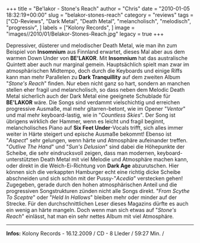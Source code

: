 +++
title = "Be'lakor - Stone's Reach"
author = "Chris"
date = "2010-01-05 18:32:19+00:00"
slug = "belakor-stones-reach"
category = "reviews"
tags = ["CD-Reviews", "Dark Metal", "Death Metal", "melancholisch", "melodisch", "progressiv", ]
labels = ["Kolony Records", ]
image = "images//2010/01/Belakor-Stones-Reach.jpg"
legacy = true
+++

Depressiver, düsterer und melodischer Death Metal, wie man ihn zum Beispiel von **Insomnium** aus Finnland erwartet, dieses Mal aber aus dem warmen Down Under von **BE'LAKOR**. Mit **Insomnium** hat das australische Quintett aber auch nur marginal gemein. Hauptsächlich spielt man zwar im atmosphärischen Midtempo, doch durch die Keyboards und einige Riffs kann man mehr Parallelen zu **Dark Tranquillity** auf dem zweiten Album "_Stone's Reach_" finden. Nur eben nicht ganz so hart, sondern an manchen stellen eher fragil und melancholisch, so dass neben dem Melodic Death Metal sicherlich auch der Dark Metal eine geeignete Schublade für **BE'LAKOR** wäre.
Die Songs sind verdammt vielschichtig und erreichen progressive Ausmaße, mal mehr gitarren-betont, wie im Opener "_Ventor_" und mal mehr keyboard-lastig, wie in "_Countless Skies_". Der Song ist übrigens wirklich der Hammer, wenn es leicht und fragil beginnt, melancholisches Piano auf **Six Feet Under**-Vocals trifft, sich alles immer weiter in Härte steigert und epische Ausmaße bekommt!
Ebenso ist "_Aspect_" sehr gelungen, wenn härte und Atmosphäre aufeinander treffen. "_Outlive The Hand_" und "_Sun's Delusion_" sind dabei die Höhepunkte der Scheibe, die sehr eindrucksvoll zeigen, dass man modernen, keyboard-unterstützten Death Metal mit viel Melodie und Atmosphäre machen kann, oder direkt in die Weich-Ei-Richtung von **Dark Age** abzurutschen. Hier können sich die verkappten Hamburger echt eine richtig dicke Scheibe abschneiden und sich schön mit der Pussy-"_Acedia_" verstecken gehen!
Zugegeben, gerade durch den hohen atmosphärischen Anteil und die progressiven Songstrukturen zünden nicht alle Songs direkt. "_From Scythe To Sceptre_" oder "_Held In Hallows_" bleiben mehr oder minder auf der Strecke. Für den durchschnittlichen Leser dieses Magazins dürfte es auch ein wenig an härte mangeln. Doch wenn man sich etwas auf "_Stone's Reach_" einlässt, hat man ein sehr nettes Album mit viel Atmosphäre.





---
**Infos:**
Kolony Records - 16.12.2009 / 
CD - 8 LIeder / 59:27 Min. / 
